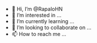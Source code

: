 - 👋 Hi, I’m @RapaloHN
- 👀 I’m interested in ...
- 🌱 I’m currently learning ...
- 💞️ I’m looking to collaborate on ...
- 📫 How to reach me ...

<!---
RapaloHN/RapaloHN is a ✨ special ✨ repository because its `README.md` (this file) appears on your GitHub profile.
You can click the Preview link to take a look at your changes.
--->

